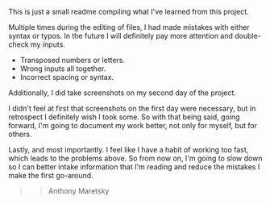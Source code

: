 This is just a small readme compiling what I've learned from this project.

Multiple times during the editing of files, I had made mistakes with either syntax or typos.
In the future I will definitely pay more attention and double-check my inputs.
- Transposed numbers or letters.
- Wrong inputs all together.
- Incorrect spacing or syntax.

Additionally, I did take screenshots on my second day of the project. 

I didn't feel at first that screenshots on the first day were necessary, but in retrospect I definitely wish I took some.
So with that being said, going forward, I'm going to document my work better, not only for myself, but for others.

Lastly, and most importantly. I feel like I have a habit of working too fast, which leads to the problems above.
So from now on, I'm going to slow down so I can better intake information that I'm reading and reduce the mistakes I make the first go-around.

>> Anthony Maretsky
